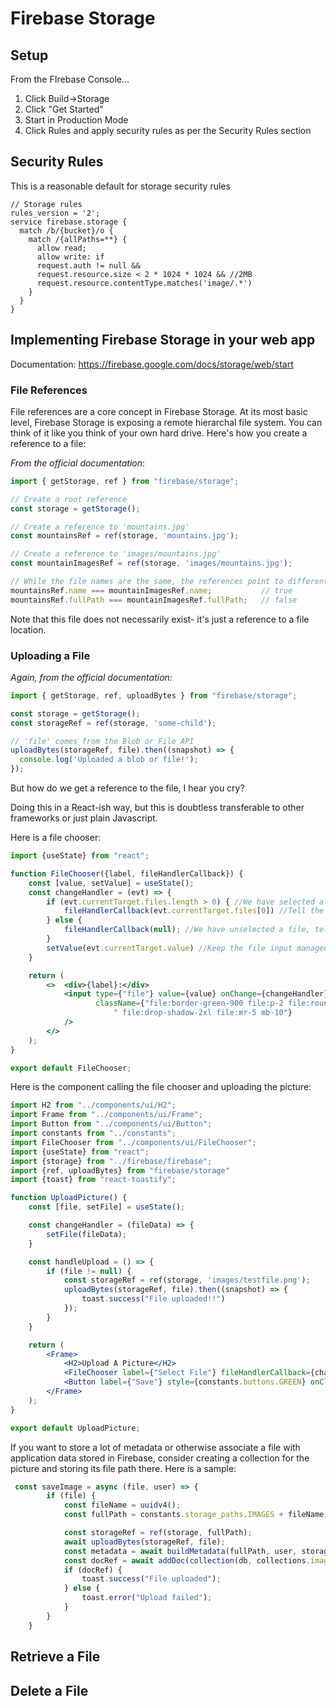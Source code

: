 # Firebase Storage 

## Setup

From the FIrebase Console...

1. Click Build->Storage
2. Click "Get Started"
3. Start in Production Mode
4. Click Rules and apply security rules as per the Security Rules section

## Security Rules

This is a reasonable default for storage security rules

```console
// Storage rules
rules_version = '2';
service firebase.storage {
  match /b/{bucket}/o {
    match /{allPaths=**} {
      allow read;
      allow write: if
      request.auth != null &&
      request.resource.size < 2 * 1024 * 1024 && //2MB
      request.resource.contentType.matches('image/.*')
    }
  }
}
```

## Implementing Firebase Storage in your web app

Documentation: https://firebase.google.com/docs/storage/web/start

### File References

File references are a core concept in Firebase Storage.  At its most basic level, Firebase Storage is exposing a remote hierarchal file system.  You can think of it like you think of your own hard drive.  Here's how you create a reference to a file:

*From the official documentation*:

```javascript
import { getStorage, ref } from "firebase/storage";

// Create a root reference
const storage = getStorage();

// Create a reference to 'mountains.jpg'
const mountainsRef = ref(storage, 'mountains.jpg');

// Create a reference to 'images/mountains.jpg'
const mountainImagesRef = ref(storage, 'images/mountains.jpg');

// While the file names are the same, the references point to different files
mountainsRef.name === mountainImagesRef.name;           // true
mountainsRef.fullPath === mountainImagesRef.fullPath;   // false 
```

Note that this file does not necessarily exist- it's just a reference to a file location. 

### Uploading a File

*Again, from the official documentation:*

```javascript
import { getStorage, ref, uploadBytes } from "firebase/storage";

const storage = getStorage();
const storageRef = ref(storage, 'some-child');

// 'file' comes from the Blob or File API
uploadBytes(storageRef, file).then((snapshot) => {
  console.log('Uploaded a blob or file!');
});
```

But how do we get a reference to the file, I hear you cry?

Doing this in a React-ish way, but this is doubtless transferable to other frameworks or just plain Javascript.

Here is a file chooser:

```jsx
import {useState} from "react";

function FileChooser({label, fileHandlerCallback}) {
    const [value, setValue] = useState();
    const changeHandler = (evt) => {
        if (evt.currentTarget.files.length > 0) { //We have selected a file
            fileHandlerCallback(evt.currentTarget.files[0]) //Tell the parent about the file
        } else {
            fileHandlerCallback(null); //We have unselected a file, tell the parent to clear the file data
        }
        setValue(evt.currentTarget.value) //Keep the file input managed appropriately
    }

    return (
        <>  <div>{label}:</div>
            <input type={"file"} value={value} onChange={changeHandler}
                   className={"file:border-green-900 file:p-2 file:rounded-2xl file:bg-slate-100" +
                       " file:drop-shadow-2xl file:mr-5 mb-10"}
            />
        </>
    );
}

export default FileChooser;
```

Here is the component calling the file chooser and uploading the picture:

```jsx
import H2 from "../components/ui/H2";
import Frame from "../components/ui/Frame";
import Button from "../components/ui/Button";
import constants from "../constants";
import FileChooser from "../components/ui/FileChooser";
import {useState} from "react";
import {storage} from "../firebase/firebase";
import {ref, uploadBytes} from "firebase/storage"
import {toast} from "react-toastify";

function UploadPicture() {
    const [file, setFile] = useState();

    const changeHandler = (fileData) => {
        setFile(fileData);
    }

    const handleUpload = () => {
        if (file != null) {
            const storageRef = ref(storage, 'images/testfile.png');
            uploadBytes(storageRef, file).then((snapshot) => {
                toast.success("File uploaded!!")
            });
        }
    }

    return (
        <Frame>
            <H2>Upload A Picture</H2>
            <FileChooser label={"Select File"} fileHandlerCallback={changeHandler}/>
            <Button label={"Save"} style={constants.buttons.GREEN} onClick={handleUpload}/>
        </Frame>
    );
}

export default UploadPicture;
```

If you want to store a lot of metadata or otherwise associate a file with application data stored in Firebase, consider creating a collection for the picture and storing its file path there.  Here is a sample:

```jsx
 const saveImage = async (file, user) => {
        if (file) {
            const fileName = uuidv4();
            const fullPath = constants.storage_paths.IMAGES + fileName;

            const storageRef = ref(storage, fullPath);
            await uploadBytes(storageRef, file);
            const metadata = await buildMetadata(fullPath, user, storageRef);
            const docRef = await addDoc(collection(db, collections.images), metadata)
            if (docRef) {
                toast.success("File uploaded");
            } else {
                toast.error("Upload failed");
            }
        }
    }
```



## Retrieve a File

## Delete a File

